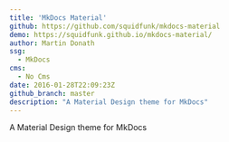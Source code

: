 ```yaml
---
title: 'MkDocs Material'
github: https://github.com/squidfunk/mkdocs-material
demo: https://squidfunk.github.io/mkdocs-material/
author: Martin Donath
ssg:
  - MkDocs
cms:
  - No Cms
date: 2016-01-28T22:09:23Z
github_branch: master
description: "A Material Design theme for MkDocs"
---
```


A Material Design theme for MkDocs